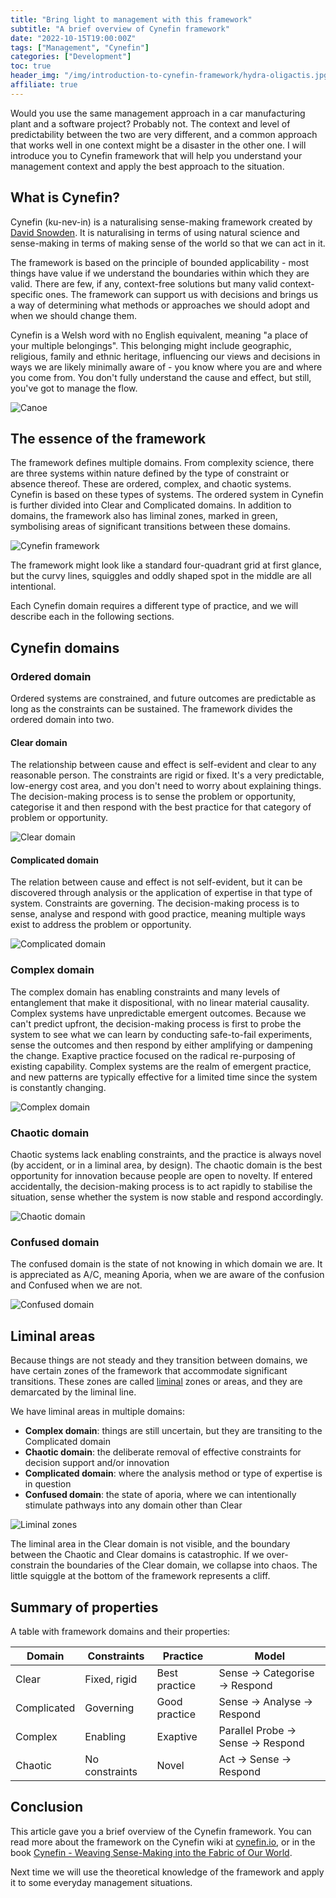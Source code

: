 ```yaml
---
title: "Bring light to management with this framework"
subtitle: "A brief overview of Cynefin framework"
date: "2022-10-15T19:00:00Z"
tags: ["Management", "Cynefin"]
categories: ["Development"]
toc: true
header_img: "/img/introduction-to-cynefin-framework/hydra-oligactis.jpg"
affiliate: true
---
```


Would you use the same management approach in a car manufacturing plant and a software project? Probably not. 
The context and level of predictability between the two are very different, and a common approach that works well in one 
context might be a disaster in the other one. I will introduce you to Cynefin framework that will help you understand 
your management context and apply the best approach to the situation.

## What is Cynefin?

Cynefin (ku-nev-in) is a naturalising sense-making framework created by [David Snowden]. It is naturalising in terms 
of using natural science and sense-making in terms of making sense of the world so that we can act in it.

The framework is based on the principle of bounded applicability - most things have value if we understand 
the boundaries within which they are valid. There are few, if any, context-free solutions but many valid 
context-specific ones. The framework can support us with decisions and brings us a way of determining what methods 
or approaches we should adopt and when we should change them.

Cynefin is a Welsh word with no English equivalent, meaning "a place of your multiple belongings". This belonging might 
include geographic, religious, family and ethnic heritage, influencing our views and decisions in ways we are likely 
minimally aware of - you know where you are and where you come from. You don't fully understand the cause and effect, 
but still, you've got to manage the flow.

![Canoe](/img/introduction-to-cynefin-framework/kayak.jpg#50percent "Like a kayak down a fast-flowing river, you can't keep things steady and decide where to go. You've got to make decisions because nothing ever stays the same constantly")

## The essence of the framework

The framework defines multiple domains. From complexity science, there are three systems within nature defined by the
type of constraint or absence thereof. These are ordered, complex, and chaotic systems. Cynefin is based on these types of
systems. The ordered system in Cynefin is further divided into Clear and Complicated domains. In addition to domains, 
the framework also has liminal zones, marked in green, symbolising areas of significant transitions between these domains.

![Cynefin framework](/img/introduction-to-cynefin-framework/cynefin-complete.jpg#50percent "Cynefin framework")

The framework might look like a standard four-quadrant grid at first glance, but the curvy lines, squiggles 
and oddly shaped spot in the middle are all intentional. 

Each Cynefin domain requires a different type of practice, and we will describe each in the following sections.

## Cynefin domains

### Ordered domain

Ordered systems are constrained, and future outcomes are predictable as long as the constraints can be sustained. 
The framework divides the ordered domain into two.

#### Clear domain
The relationship between cause and effect is self-evident and clear to any reasonable person. The constraints are rigid 
or fixed. It's a very predictable, low-energy cost area, and you don't need to worry about explaining things. 
The decision-making process is to sense the problem or opportunity, categorise it and then respond with 
the best practice for that category of problem or opportunity.

![Clear domain](/img/introduction-to-cynefin-framework/cynefin-clear-domain.jpg#50percent "Cynefin: Clear domain")


#### Complicated domain

The relation between cause and effect is not self-evident, but it can be discovered through analysis or the application 
of expertise in that type of system. Constraints are governing. The decision-making process is to sense, analyse 
and respond with good practice, meaning multiple ways exist to address the problem or opportunity.

![Complicated domain](/img/introduction-to-cynefin-framework/cynefin-complicated-domain.jpg#50percent "Cynefin: Complicated domain")


### Complex domain

The complex domain has enabling constraints and many levels of entanglement that make it dispositional, with no linear 
material causality. Complex systems have unpredictable emergent outcomes. Because we can't predict upfront, 
the decision-making process is first to probe the system to see what we can learn by conducting safe-to-fail 
experiments, sense the outcomes and then respond by either amplifying or dampening the change. Exaptive practice focused 
on the radical re-purposing of existing capability. Complex systems are the realm of emergent practice, and new patterns 
are typically effective for a limited time since the system is constantly changing.

![Complex domain](/img/introduction-to-cynefin-framework/cynefin-complex-domain.jpg#50percent "Cynefin: Complex domain")


### Chaotic domain

Chaotic systems lack enabling constraints, and the practice is always novel (by accident, or in a liminal area, 
by design). The chaotic domain is the best opportunity for innovation because people are open to novelty. 
If entered accidentally, the decision-making process is to act rapidly to stabilise the situation, sense whether 
the system is now stable and respond accordingly.

![Chaotic domain](/img/introduction-to-cynefin-framework/cynefin-chaotic-domain.jpg#50percent "Cynefin: Chaotic domain")


### Confused domain

The confused domain is the state of not knowing in which domain we are. It is appreciated as A/C, meaning Aporia, 
when we are aware of the confusion and Confused when we are not.

![Confused domain](/img/introduction-to-cynefin-framework/cynefin-confused-domain.jpg#50percent "Cynefin: Confused domain")


## Liminal areas

Because things are not steady and they transition between domains, we have certain zones of the framework that 
accommodate significant transitions. These zones are called [liminal] zones or areas, and they are demarcated by 
the liminal line.

We have liminal areas in multiple domains:
* **Complex domain**: things are still uncertain, but they are transiting to the Complicated domain
* **Chaotic domain**: the deliberate removal of effective constraints for decision support and/or innovation
* **Complicated domain**: where the analysis method or type of expertise is in question
* **Confused domain**: the state of aporia, where we can intentionally stimulate pathways into any domain other than Clear

![Liminal zones](/img/introduction-to-cynefin-framework/cynefin-liminal-zones.jpg#50percent "Cynefin: Liminal zones")

The liminal area in the Clear domain is not visible, and the boundary between the Chaotic and Clear domains 
is catastrophic. If we over-constrain the boundaries of the Clear domain, we collapse into chaos. The little squiggle 
at the bottom of the framework represents a cliff.


## Summary of properties

A table with framework domains and their properties:

| Domain      | Constraints    | Practice      | Model                            |
|-------------|----------------|---------------|----------------------------------|
| Clear       | Fixed, rigid   | Best practice | Sense → Categorise → Respond     |
| Complicated | Governing      | Good practice | Sense → Analyse → Respond        |
| Complex     | Enabling       | Exaptive      | Parallel Probe → Sense → Respond |
| Chaotic     | No constraints | Novel         | Act → Sense → Respond            |

## Conclusion

This article gave you a brief overview of the Cynefin framework. You can read more about the framework on the Cynefin wiki 
at [cynefin.io], or in the book [Cynefin - Weaving Sense-Making into the Fabric of Our World].

Next time we will use the theoretical knowledge of the framework and apply it to some everyday management situations.


[David Snowden]: https://thecynefin.co/team/dave-snowden/
[cynefin.io]: https://cynefin.io/wiki/Main_Page
[liminal]: https://en.wikipedia.org/wiki/Liminality
[Cynefin - Weaving Sense-Making into the Fabric of Our World]: https://amzn.to/3g7o7Ob
